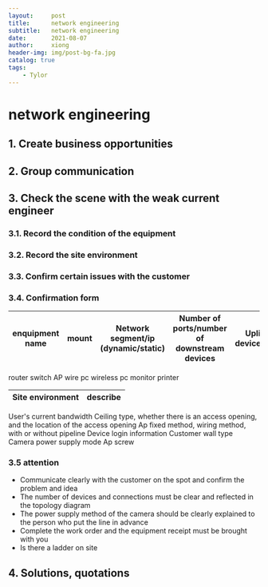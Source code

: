 ```yaml
---
layout:     post
title:      network engineering
subtitle:   network engineering
date:       2021-08-07
author:     xiong
header-img: img/post-bg-fa.jpg
catalog: true
tags:
    - Tylor
---
```



# network engineering
## 1. Create business opportunities

## 2. Group communication

## 3. Check the scene with the weak current engineer

### 3.1. Record the condition of the equipment

### 3.2. Record the site environment

### 3.3. Confirm certain issues with the customer
### 3.4. Confirmation form
enquipment name|mount|Network segment/ip (dynamic/static)|Number of ports/number of downstream devices|Uplink device/port|Whether poe|100M/Gigabit|model
|---|:--:|---|---|---|---|---|---|
router
switch
AP
wire pc
wireless pc
monitor
printer

Site environment|describe
|---|---|
User's current bandwidth
Ceiling type, whether there is an access opening, and the location of the access opening
Ap fixed method, wiring method, with or without pipeline
Device login information
Customer wall type
Camera power supply mode
Ap screw

### 3.5 attention 
+ Communicate clearly with the customer on the spot and confirm the problem and idea
+ The number of devices and connections must be clear and reflected in the topology diagram
+ The power supply method of the camera should be clearly explained to the person who put the line in advance
+ Complete the work order and the equipment receipt must be brought with you
+ Is there a ladder on site

## 4. Solutions, quotations

 
